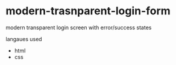 # modern-trasnparent-login-form

modern transparent login screen
with error/success states

langaues used

- html
- css
